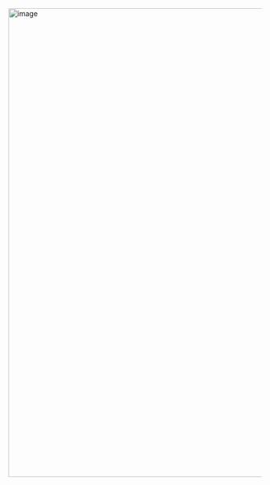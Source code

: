 <img width="934" alt="image" src="https://github.com/sejongsmarcle/2024_Spring_Kaggle_Study/assets/138707859/72f7919b-0728-4232-ac87-982cd90013e3">
